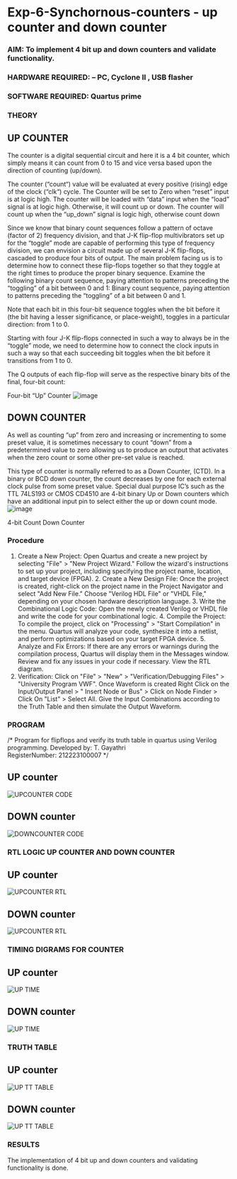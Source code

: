 # Exp-6-Synchornous-counters - up counter and down counter 
### AIM: To implement 4 bit up and down counters and validate  functionality.
### HARDWARE REQUIRED:  – PC, Cyclone II , USB flasher
### SOFTWARE REQUIRED:   Quartus prime
### THEORY 

## UP COUNTER 
The counter is a digital sequential circuit and here it is a 4 bit counter, which simply means it can count from 0 to 15 and vice versa based upon the direction of counting (up/down). 

The counter (“count“) value will be evaluated at every positive (rising) edge of the clock (“clk“) cycle.
The Counter will be set to Zero when “reset” input is at logic high.
The counter will be loaded with “data” input when the “load” signal is at logic high. Otherwise, it will count up or down.
The counter will count up when the “up_down” signal is logic high, otherwise count down

Since we know that binary count sequences follow a pattern of octave (factor of 2) frequency division, and that J-K flip-flop multivibrators set up for the “toggle” mode are capable of performing this type of frequency division, we can envision a circuit made up of several J-K flip-flops, cascaded to produce four bits of output.
The main problem facing us is to determine how to connect these flip-flops together so that they toggle at the right times to produce the proper binary sequence.
Examine the following binary count sequence, paying attention to patterns preceding the “toggling” of a bit between 0 and 1:
Binary count sequence, paying attention to patterns preceding the “toggling” of a bit between 0 and 1.

Note that each bit in this four-bit sequence toggles when the bit before it (the bit having a lesser significance, or place-weight), toggles in a particular direction: from 1 to 0.



 
 

Starting with four J-K flip-flops connected in such a way to always be in the “toggle” mode, we need to determine how to connect the clock inputs in such a way so that each succeeding bit toggles when the bit before it transitions from 1 to 0.

The Q outputs of each flip-flop will serve as the respective binary bits of the final, four-bit count:

 
 

Four-bit “Up” Counter
![image](https://user-images.githubusercontent.com/36288975/169644758-b2f4339d-9532-40c5-af40-8f4f8c942e2c.png)



## DOWN COUNTER 

As well as counting “up” from zero and increasing or incrementing to some preset value, it is sometimes necessary to count “down” from a predetermined value to zero allowing us to produce an output that activates when the zero count or some other pre-set value is reached.

This type of counter is normally referred to as a Down Counter, (CTD). In a binary or BCD down counter, the count decreases by one for each external clock pulse from some preset value. Special dual purpose IC’s such as the TTL 74LS193 or CMOS CD4510 are 4-bit binary Up or Down counters which have an additional input pin to select either the up or down count mode.
![image](https://user-images.githubusercontent.com/36288975/169644844-1a14e123-7228-4ed8-81a9-eb937dff4ac8.png)


4-bit Count Down Counter
### Procedure
1. Create a New Project:
Open Quartus and create a new project by selecting "File" > "New Project Wizard." Follow the
wizard's instructions to set up your project, including specifying the project name, location, and
target device (FPGA). 2. Create a New Design File:
Once the project is created, right-click on the project name in the Project Navigator and select "Add
New File." Choose "Verilog HDL File" or "VHDL File," depending on your chosen hardware
description language. 3. Write the Combinational Logic Code:
Open the newly created Verilog or VHDL file and write the code for your combinational logic. 4.
Compile the Project: To compile the project, click on "Processing" > "Start Compilation" in the
menu. Quartus will analyze your code, synthesize it into a netlist, and perform optimizations based
on your target FPGA device. 5. Analyze and Fix Errors:
If there are any errors or warnings during the compilation process, Quartus will display them in the
Messages window. Review and fix any issues in your code if necessary. View the RTL diagram.
6. Verification:
Click on "File" > "New" > "Verification/Debugging Files" > "University Program VWF". Once
Waveform is created Right Click on the Input/Output Panel > " Insert Node or Bus" > Click on Node
Finder > Click On "List" > Select All. Give the Input Combinations according to the Truth Table and
then simulate the Output Waveform.



### PROGRAM 
/*
Program for flipflops  and verify its truth table in quartus using Verilog programming.
Developed by: T. Gayathri  
RegisterNumber:  212223100007
*/
## UP counter 
![UPCOUNTER CODE](https://github.com/vasanthkumarch/Exp-7-Synchornous-counters-/assets/149037327/8c19a799-6bc8-440b-a047-a28747d4dbde)

## DOWN counter 
![DOWNCOUNTER CODE](https://github.com/vasanthkumarch/Exp-7-Synchornous-counters-/assets/149037327/17a3cc50-0487-485d-aa16-f8e24d4a71af)







### RTL LOGIC UP COUNTER AND DOWN COUNTER  

## UP counter 
![UPCOUNTER RTL](https://github.com/vasanthkumarch/Exp-7-Synchornous-counters-/assets/149037327/e1999dd2-05c9-4368-9581-c4a43e614550)


## DOWN counter 

![UPCOUNTER RTL](https://github.com/vasanthkumarch/Exp-7-Synchornous-counters-/assets/149037327/30830608-c9d6-4e19-8775-bf9fd18fbe62)





### TIMING DIGRAMS FOR COUNTER  

## UP counter 
![UP TIME](https://github.com/vasanthkumarch/Exp-7-Synchornous-counters-/assets/149037327/d5207cba-5c44-4bb6-bd6d-a6a37b088642)

## DOWN counter 

![UP TIME](https://github.com/vasanthkumarch/Exp-7-Synchornous-counters-/assets/149037327/6cdfad5b-3fd1-4d55-bf07-4789e7573c99)



### TRUTH TABLE 

## UP counter 
![UP TT TABLE](https://github.com/vasanthkumarch/Exp-7-Synchornous-counters-/assets/149037327/2e6bd410-575d-4f18-878f-3eee948fdbd1)

## DOWN counter 

![UP TT TABLE](https://github.com/vasanthkumarch/Exp-7-Synchornous-counters-/assets/149037327/52b307d0-6a2e-4d1f-a833-41fde823a37b)



### RESULTS
The implementation of  4 bit up and down counters and validating functionality is done.
